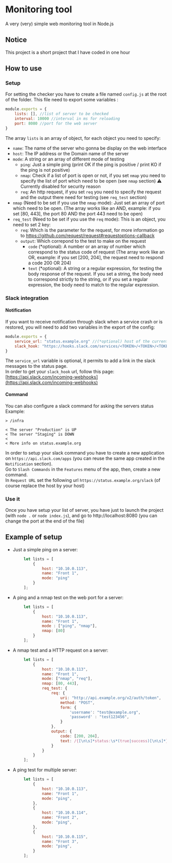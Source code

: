 # Monitoring tool

A very (very) simple web monitoring tool in Node.js

## Notice
This project is a short project that I have coded in one hour

## How to use
### Setup
For setting the checker you have to create a file named `config.js` at the root of the folder. This file need to export some variables : 
```javascript
module.exports = {
    lists: [], //list of server to be checked
    interval: 10000 //interval in ms for reloading
    port: 8080 //port for the web server
}
```

The array `lists` is an array of object, for each object you need to specify:

* `name`: The name of the server who gonna be display on the web interface
* `host`: The IP address or the Domain name of the server
* `mode`: A string or an array of different mode of testing
    * `ping`: Just a simple ping (print OK if the ping is positive / print KO if the ping is not positive)
    * `nmap`: Check if a list of port is open or not, if you set `nmap` you need to specify the list of port which need to be open (see `nmap` section) :warning: Currently disabled for security reason
    * `req`: An http request, if you set `req` you need to specify the request and the output there need for testing (see `req_test` section)
* `nmap` (Need to be set if you use the `nmap` mode): Just set an array of port which need to be open. (The array works like an AND, example: if you set [80, 443], the port 80 AND the port 443 need to be open)
* `req_test` (Need to be set if you use the `req` mode): This is an object, you need to set 2 key:
    * `req`: Which is the parameter for the request, for more information go to https://github.com/request/request#requestoptions-callback
    * `output`: Which correpond to the test to make on the request
        * `code` (*optional): A number or an array of number which correspond to the status code of request (The array work like an OR, example: if you set [200, 204], the request need to respond a code 200 OR 204)
        * `text` (*optional): A string or a regular expression, for testing the body response of the request. If you set a string, the body need to correspond strictly to the string, or if you set a regular expression, the body need to match to the regular expression.

### Slack integration
#### Notification
If you want to receive notification through slack when a service crash or is restored, you will need to add two variables in the export of the config:
```javascript
module.exports = {
    service_url: "status.example.org" //(*optional) host of the current service
    slack_hook: "https://hooks.slack.com/services/<TOKEN>/<TOKEN>/<TOKEN>" //slack web hook url
}
```

The `service_url` variable is optional, it permits to add a link in the slack messages to the status page.  
In order to get your `slack_hook` url, follow this page: [https://api.slack.com/incoming-webhooks](https://api.slack.com/incoming-webhooks)

#### Command
You can also configure a slack command for asking the servers status  
Example: 
```
> /infra

< The server "Production" is UP
< The server "Staging" is DOWN
<
< More info on status.example.org
```

In order to setup your slack command you have to create a new application on `https://api.slack.com/apps` (you can reuse the same app created in the `Notification` section).  
Go to `Slash Commands` in the `Features` menu of the app, then, create a new command.  
In `Request URL` set the following url `https://status.example.org/slack` (of course replace the host by your host)

### Use it
Once you have setup your list of server, you have just to launch the project (with `node .` or `node index.js`), and go to http://localhost:8080 (you can change the port at the end of the file)

## Example of setup
- Just a simple ping on a server:
```javascript
        let lists = [
            {
                host: "10.10.0.113",
                name: "Front 1",
                mode: "ping"
            }
        ];
```

- A ping and a nmap test on the web port for a server:
```javascript
        let lists = [
            {
                host: "10.10.0.113",
                name: "Front 1",
                mode : ["ping", "nmap"],
                nmap: [80]
            }
        ];
```
- A nmap test and a HTTP request on a server:
```javascript
        let lists = [
            {
                host: "10.10.0.113",
                name: "Front 1",
                mode: ["nmap", "req"],
                nmap: [80, 443],
                req_test: {
                    req: {
                        uri: "http://api.example.org/v2/auth/token",
                        method: "POST",
                        form: {
                            'username': "test@example.org",
                            'password' : "test123456",
                        }
                    },
                    output: {
                        code: [200, 204],
                        text: /{[\n\s]*status:\s*(true|success)[\n\s]*}/gi
                    }
                }
            }
        ];
```
- A ping test for multiple server:
```javascript
        let lists = [
            {
                host: "10.10.0.113",
                name: "Front 1",
                mode: "ping",
            },
            {
                host: "10.10.0.114",
                name: "Front 2",
                mode: "ping",
            },
            {
                host: "10.10.0.115",
                name: "Front 3",
                mode: "ping",
            }
        ];
```